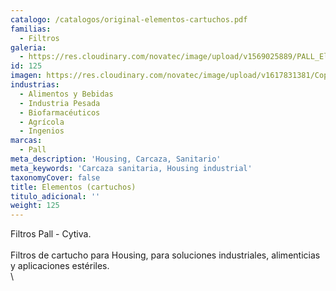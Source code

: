 ```yaml
---
catalogo: /catalogos/original-elementos-cartuchos.pdf
familias:
  - Filtros
galeria:
  - https://res.cloudinary.com/novatec/image/upload/v1569025889/PALL_Elementos_c8imwm.jpg
id: 125
imagen: https://res.cloudinary.com/novatec/image/upload/v1617831381/Copia_de_Dise%C3%B1o_sin_t%C3%ADtulo_89_k0xken.png
industrias:
  - Alimentos y Bebidas
  - Industria Pesada
  - Biofarmacéuticos
  - Agrícola
  - Ingenios
marcas:
  - Pall
meta_description: 'Housing, Carcaza, Sanitario'
meta_keywords: 'Carcaza sanitaria, Housing industrial'
taxonomyCover: false
title: Elementos (cartuchos)
titulo_adicional: ''
weight: 125
---
```


Filtros Pall - Cytiva.\
\
Filtros de cartucho para Housing, para soluciones industriales, alimenticias y aplicaciones estériles.\
\
